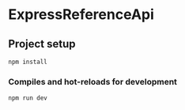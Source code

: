 # ExpressReferenceApi

## Project setup
```
npm install
```

### Compiles and hot-reloads for development
```
npm run dev
```
